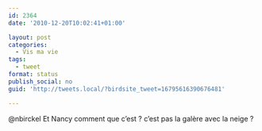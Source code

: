 ```yaml
---
id: 2364
date: '2010-12-20T10:02:41+01:00'

layout: post
categories:
  - Vis ma vie
tags:
  - tweet
format: status
publish_social: no
guid: 'http://tweets.local/?birdsite_tweet=16795616390676481'

---
```


@nbirckel Et Nancy comment que c’est ? c’est pas la galère avec la neige ?